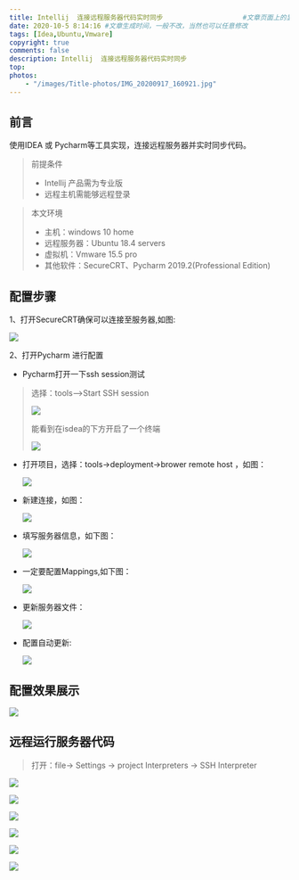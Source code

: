 ```yaml
---
title: Intellij  连接远程服务器代码实时同步                    #文章页面上的显示名称，一般是中文
date: 2020-10-5 8:14:16 #文章生成时间，一般不改，当然也可以任意修改
tags: [Idea,Ubuntu,Vmware]
copyright: true
comments: false
description: Intellij  连接远程服务器代码实时同步
top: 
photos: 
	- "/images/Title-photos/IMG_20200917_160921.jpg"
---
```




## 前言

使用IDEA 或 Pycharm等工具实现，连接远程服务器并实时同步代码。

> 前提条件
>
> * Intellij 产品需为专业版
> * 远程主机需能够远程登录



> 本文环境
>
> * 主机：windows 10 home
> * 远程服务器：Ubuntu 18.4 servers
> * 虚拟机：Vmware 15.5 pro
> * 其他软件：SecureCRT、Pycharm 2019.2(Professional Edition)



<!--more-->

## 配置步骤

1、打开SecureCRT确保可以连接至服务器,如图:

![](/images/blog-images/images-Intellij/测试SecureCRT.png)

2、打开Pycharm 进行配置

*  Pycharm打开一下ssh session测试

  > 选择：tools-->Start SSH session
  >
  > ![](/images/blog-images/images-Intellij/pycharm-ssh.png)
  >
  > 能看到在isdea的下方开启了一个终端 
  >
  > ![](/images/blog-images/images-Intellij/ssh-成功.png)

* 打开项目，选择：tools->deployment->brower remote host ，如图：

  ![](/images/blog-images/images-Intellij/选择示意图.png)

* 新建连接，如图：

  ![](/images/blog-images/images-Intellij/打开配置示意图.png)

* 填写服务器信息，如下图：

  ![](/images/blog-images/images-Intellij/配置详情.png)

* 一定要配置Mappings,如下图：

  ![](/images/blog-images/images-Intellij/addMappings.png)

* 更新服务器文件：

  ![](/images/blog-images/images-Intellij/更新服务器文件.png)

* 配置自动更新:

  ![](/images/blog-images/images-Intellij/配置自动更新.png)

## 配置效果展示

![](/images/blog-images/images-Intellij/效果展示.png)

## 远程运行服务器代码

> 打开：file-> Settings -> project Interpreters -> SSH Interpreter

![](/images/blog-images/images-Intellij/2020102801.png)

![](/images/blog-images/images-Intellij/2020102802.png)

![](/images/blog-images/images-Intellij/2020102803.png)

![](/images/blog-images/images-Intellij/2020102804.png)

![](/images/blog-images/images-Intellij/2020102805.png)

![](/images/blog-images/images-Intellij/2020102806.png)